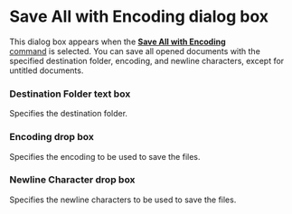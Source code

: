 # Save All with Encoding dialog box

This dialog box appears when the
[**Save All with Encoding** \
command](../../cmd/file/file_save_all_as) is selected. You can save all opened documents with the specified
destination folder, encoding, and newline characters, except for untitled documents.

### Destination Folder text box

Specifies the destination folder.

### Encoding drop box

Specifies the encoding to be used to save the files.

### Newline Character drop box

Specifies the newline characters to be used to save the files.
